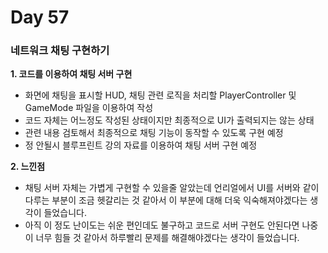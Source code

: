 # Day 57

### 네트워크 채팅 구현하기

**1. 코드를 이용하여 채팅 서버 구현**

- 화면에 채팅을 표시할 HUD, 채팅 관련 로직을 처리할 PlayerController 및 GameMode 파일을 이용하여 작성
- 코드 자체는 어느정도 작성된 상태이지만 최종적으로 UI가 출력되지는 않는 상태
- 관련 내용 검토해서 최종적으로 채팅 기능이 동작할 수 있도록 구현 예정
- 정 안될시 블루프린트 강의 자료를 이용하여 채팅 서버 구현 예정

**2. 느낀점**

- 채팅 서버 자체는 가볍게 구현할 수 있을줄 알았는데 언리얼에서 UI를 서버와 같이 다루는 부분이 조금 헷갈리는 것 같아서 이 부분에 대해 더욱 익숙해져야겠다는 생각이 들었습니다.
- 아직 이 정도 난이도는 쉬운 편인데도 불구하고 코드로 서버 구현도 안된다면 나중이 너무 힘들 것 같아서 하루빨리 문제를 해결해야겠다는 생각이 들었습니다.
